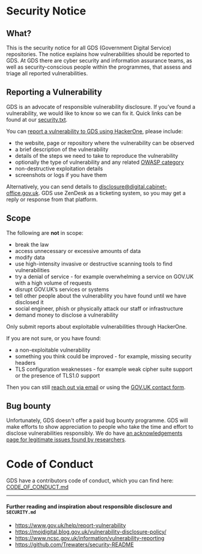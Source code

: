 # Security Notice

## What?

This is the security notice for all GDS (Government Digital Service) repositories. The notice explains how vulnerabilities should be reported to GDS. At GDS there are cyber security and information assurance teams, as well as security-conscious people within the programmes, that assess and triage all reported vulnerabilities.

## Reporting a Vulnerability

GDS is an advocate of responsible vulnerability disclosure. If you’ve found a vulnerability, we would like to know so we can fix it. Quick links can be found at our [security.txt](https://vdp.cabinetoffice.gov.uk/.well-known/security.txt).

You can [report a vulnerability to GDS using HackerOne](https://hackerone.com/44c348eb-e030-4273-b445-d4a2f6f83ba8/embedded_submissions/new), please include:
- the website, page or repository where the vulnerability can be observed
- a brief description of the vulnerability 
- details of the steps we need to take to reproduce the vulnerability
- optionally the type of vulnerability and any related [OWASP category]
- non-destructive exploitation details
- screenshots or logs if you have them

Alternatively, you can send details to [disclosure@digital.cabinet-office.gov.uk]. GDS use ZenDesk as a ticketing system, so you may get a reply or response from that platform.

## Scope
The following are **not** in scope:
- break the law
- access unnecessary or excessive amounts of data
- modify data
- use high-intensity invasive or destructive scanning tools to find vulnerabilities
- try a denial of service - for example overwhelming a service on GOV.UK with a high volume of requests
- disrupt GOV.UK’s services or systems
- tell other people about the vulnerability you have found until we have disclosed it
- social engineer, phish or physically attack our staff or infrastructure
- demand money to disclose a vulnerability

Only submit reports about exploitable vulnerabilities through HackerOne.

If you are not sure, or you have found:
- a non-exploitable vulnerability
- something you think could be improved - for example, missing security headers
- TLS configuration weaknesses - for example weak cipher suite support or the presence of TLS1.0 support

Then you can still [reach out via email](disclosure@digital.cabinet-office.gov.uk) or using the [GOV.UK contact form](https://www.gov.uk/contact/govuk).

## Bug bounty
Unfortunately, GDS doesn't offer a paid bug bounty programme. GDS will make efforts to show appreciation to people who take the time and effort to disclose vulnerabilities responsibly. We do have [an acknowledgements page for legitimate issues found by researchers](https://vdp.cabinetoffice.gov.uk/thanks.txt).

# Code of Conduct

GDS have a contributors code of conduct, which you can find here: [CODE_OF_CONDUCT.md]

---

#### Further reading and inspiration about responsible disclosure and `SECURITY.md`
- <https://www.gov.uk/help/report-vulnerability>
- <https://mojdigital.blog.gov.uk/vulnerability-disclosure-policy/>
- <https://www.ncsc.gov.uk/information/vulnerability-reporting>
- <https://github.com/Trewaters/security-README>

[disclosure@digital.cabinet-office.gov.uk]: mailto:disclosure@digital.cabinet-office.gov.uk
[CODE_OF_CONDUCT.md]: https://github.com/alphagov/.github/blob/master/CODE_OF_CONDUCT.md
[OWASP category]: https://www.owasp.org/index.php/Category:OWASP_Top_Ten_2017_Project
